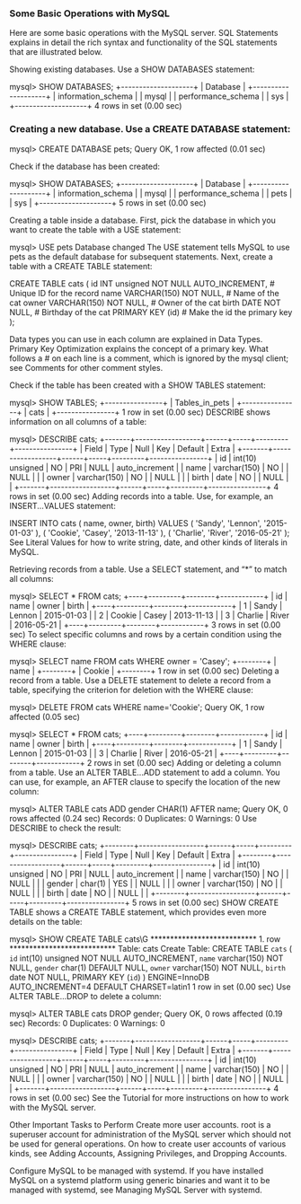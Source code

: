 ### Some Basic Operations with MySQL
Here are some basic operations with the MySQL server. SQL Statements explains in detail the rich syntax and functionality of the SQL statements that are illustrated below.

Showing existing databases.  Use a SHOW DATABASES statement:

mysql> SHOW DATABASES;
+--------------------+
| Database           |
+--------------------+
| information_schema |
| mysql              |
| performance_schema |
| sys                |
+--------------------+
4 rows in set (0.00 sec)

### Creating a new database.  Use a CREATE DATABASE statement:

mysql> CREATE DATABASE pets;
Query OK, 1 row affected (0.01 sec)

Check if the database has been created:

mysql> SHOW DATABASES;
+--------------------+
| Database           |
+--------------------+
| information_schema |
| mysql              |
| performance_schema |
| pets               |
| sys                |
+--------------------+
5 rows in set (0.00 sec)

Creating a table inside a database.  First, pick the database in which you want to create the table with a USE statement:

mysql> USE pets
Database changed
The USE statement tells MySQL to use pets as the default database for subsequent statements. Next, create a table with a CREATE TABLE statement:

CREATE TABLE cats
(
  id              INT unsigned NOT NULL AUTO_INCREMENT, # Unique ID for the record
  name            VARCHAR(150) NOT NULL,                # Name of the cat
  owner           VARCHAR(150) NOT NULL,                # Owner of the cat
  birth           DATE NOT NULL,                        # Birthday of the cat
  PRIMARY KEY     (id)                                  # Make the id the primary key
);

Data types you can use in each column are explained in Data Types. Primary Key Optimization explains the concept of a primary key. What follows a # on each line is a comment, which is ignored by the mysql client; see Comments for other comment styles.

Check if the table has been created with a SHOW TABLES statement:

mysql> SHOW TABLES;
+----------------+
| Tables_in_pets |
+----------------+
| cats           |
+----------------+
1 row in set (0.00 sec)
DESCRIBE shows information on all columns of a table:

mysql> DESCRIBE cats;
+-------+------------------+------+-----+---------+----------------+
| Field | Type             | Null | Key | Default | Extra          |
+-------+------------------+------+-----+---------+----------------+
| id    | int(10) unsigned | NO   | PRI | NULL    | auto_increment |
| name  | varchar(150)     | NO   |     | NULL    |                |
| owner | varchar(150)     | NO   |     | NULL    |                |
| birth | date             | NO   |     | NULL    |                |
+-------+------------------+------+-----+---------+----------------+
4 rows in set (0.00 sec)
Adding records into a table.  Use, for example, an INSERT...VALUES statement:

INSERT INTO cats ( name, owner, birth) VALUES
  ( 'Sandy', 'Lennon', '2015-01-03' ),
  ( 'Cookie', 'Casey', '2013-11-13' ),
  ( 'Charlie', 'River', '2016-05-21' );
See Literal Values for how to write string, date, and other kinds of literals in MySQL.

Retrieving records from a table.  Use a SELECT statement, and “*” to match all columns:

mysql> SELECT * FROM cats;
+----+---------+--------+------------+
| id | name    | owner  | birth      |
+----+---------+--------+------------+
|  1 | Sandy   | Lennon | 2015-01-03 |
|  2 | Cookie  | Casey  | 2013-11-13 |
|  3 | Charlie | River  | 2016-05-21 |
+----+---------+--------+------------+
3 rows in set (0.00 sec)
To select specific columns and rows by a certain condition using the WHERE clause:

mysql> SELECT name FROM cats WHERE owner = 'Casey';
+--------+
| name   |
+--------+
| Cookie |
+--------+
1 row in set (0.00 sec)
Deleting a record from a table.  Use a DELETE statement to delete a record from a table, specifying the criterion for deletion with the WHERE clause:

mysql> DELETE FROM cats WHERE name='Cookie';
Query OK, 1 row affected (0.05 sec)

mysql> SELECT * FROM cats;
+----+---------+--------+------------+
| id | name    | owner  | birth      |
+----+---------+--------+------------+
|  1 | Sandy   | Lennon | 2015-01-03 |
|  3 | Charlie | River  | 2016-05-21 |
+----+---------+--------+------------+
2 rows in set (0.00 sec)
Adding or deleting a column from a table.  Use an ALTER TABLE...ADD statement to add a column. You can use, for example, an AFTER clause to specify the location of the new column:

mysql> ALTER TABLE cats ADD gender CHAR(1) AFTER name;
Query OK, 0 rows affected (0.24 sec)
Records: 0  Duplicates: 0  Warnings: 0
Use DESCRIBE to check the result:

mysql> DESCRIBE cats;
+--------+------------------+------+-----+---------+----------------+
| Field  | Type             | Null | Key | Default | Extra          |
+--------+------------------+------+-----+---------+----------------+
| id     | int(10) unsigned | NO   | PRI | NULL    | auto_increment |
| name   | varchar(150)     | NO   |     | NULL    |                |
| gender | char(1)          | YES  |     | NULL    |                |
| owner  | varchar(150)     | NO   |     | NULL    |                |
| birth  | date             | NO   |     | NULL    |                |
+--------+------------------+------+-----+---------+----------------+
5 rows in set (0.00 sec)
SHOW CREATE TABLE shows a CREATE TABLE statement, which provides even more details on the table:

mysql> SHOW CREATE TABLE cats\G
*************************** 1. row ***************************
       Table: cats
Create Table: CREATE TABLE `cats` (
  `id` int(10) unsigned NOT NULL AUTO_INCREMENT,
  `name` varchar(150) NOT NULL,
  `gender` char(1) DEFAULT NULL,
  `owner` varchar(150) NOT NULL,
  `birth` date NOT NULL,
  PRIMARY KEY (`id`)
) ENGINE=InnoDB AUTO_INCREMENT=4 DEFAULT CHARSET=latin1
1 row in set (0.00 sec)
Use ALTER TABLE...DROP to delete a column:

mysql> ALTER TABLE cats DROP gender;
Query OK, 0 rows affected (0.19 sec)
Records: 0  Duplicates: 0  Warnings: 0

mysql> DESCRIBE cats;
+-------+------------------+------+-----+---------+----------------+
| Field | Type             | Null | Key | Default | Extra          |
+-------+------------------+------+-----+---------+----------------+
| id    | int(10) unsigned | NO   | PRI | NULL    | auto_increment |
| name  | varchar(150)     | NO   |     | NULL    |                |
| owner | varchar(150)     | NO   |     | NULL    |                |
| birth | date             | NO   |     | NULL    |                |
+-------+------------------+------+-----+---------+----------------+
4 rows in set (0.00 sec)
See the Tutorial for more instructions on how to work with the MySQL server.

Other Important Tasks to Perform
Create more user accounts.  root is a superuser account for administration of the MySQL server which should not be used for general operations. On how to create user accounts of various kinds, see Adding Accounts, Assigning Privileges, and Dropping Accounts.

Configure MySQL to be managed with systemd.  If you have installed MySQL on a systemd platform using generic binaries and want it to be managed with systemd, see Managing MySQL Server with systemd.
